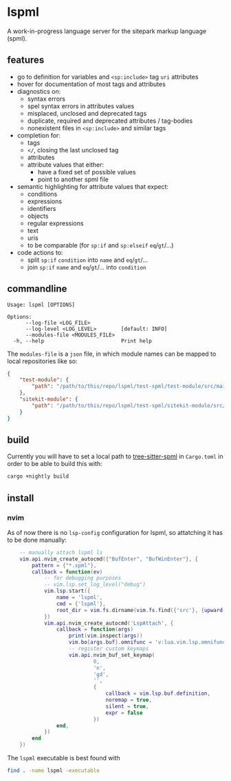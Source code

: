 # lspml

A work-in-progress language server for the sitepark markup language (spml).

## features

- go to definition for variables and `<sp:include>` tag `uri` attributes
- hover for documentation of most tags and attributes
- diagnostics on:
    - syntax errors
    - spel syntax errors in attributes values
    - misplaced, unclosed and deprecated tags
    - duplicate, required and deprecated attributes / tag-bodies
    - nonexistent files in `<sp:include>` and similar tags
- completion for:
    - tags
    - `</`, closing the last unclosed tag
    - attributes
    - attribute values that either:
        - have a fixed set of possible values
        - point to another spml file
- semantic highlighting for attribute values that expect:
    - conditions
    - expressions
    - identifiers
    - objects
    - regular expressions
    - text
    - uris
    - to be comparable (for `sp:if` and `sp:elseif` `eq`/`gt`/...)
- code actions to:
    - split `sp:if` `condition` into `name` and `eq`/`gt`/...
    - join `sp:if` `name` and `eq`/`gt`/... into `condition`

## commandline

```
Usage: lspml [OPTIONS]

Options:
      --log-file <LOG_FILE>
      --log-level <LOG_LEVEL>        [default: INFO]
      --modules-file <MODULES_FILE>
  -h, --help                         Print help
```

The `modules-file` is a `json` file, in which module names can be mapped to local repositories like so:
```json
{
    "test-module": {
        "path": "/path/to/this/repo/lspml/test-spml/test-module/src/main/webapp"
    },
    "sitekit-module": {
        "path": "/path/to/this/repo/lspml/test-spml/sitekit-module/src/main/webapp"
    }
}
```

## build

Currently you will have to set a local path to [tree-sitter-spml](https://github.com/DrWursterich/tree-sitter-spml) in `Cargo.toml` in order to be able to build this with:

```bash
cargo +nightly build
```

## install

### nvim

As of now there is no `lsp-config` configuration for lspml, so attatching it has to be done manually:
```lua
    -- manually attach lspml ls
    vim.api.nvim_create_autocmd({"BufEnter", "BufWinEnter"}, {
        pattern = {"*.spml"},
        callback = function(ev)
            -- for debugging purposes
            -- vim.lsp.set_log_level("debug")
            vim.lsp.start({
                name = 'lspml',
                cmd = {'lspml'},
                root_dir = vim.fs.dirname(vim.fs.find({'src'}, {upward = true})[1]),
            })
            vim.api.nvim_create_autocmd('LspAttach', {
                callback = function(args)
                    print(vim.inspect(args))
                    vim.bo[args.buf].omnifunc = 'v:lua.vim.lsp.omnifunc'
                    -- register custom keymaps
                    vim.api.nvim_buf_set_keymap(
                            0,
                            'n',
                            'gd',
                            '',
                            {
                                callback = vim.lsp.buf.definition,
                                noremap = true,
                                silent = true,
                                expr = false
                            })
                end,
            })
        end
    })
```

The `lspml` executable is best found with

```bash
find . -name lspml -executable
```

